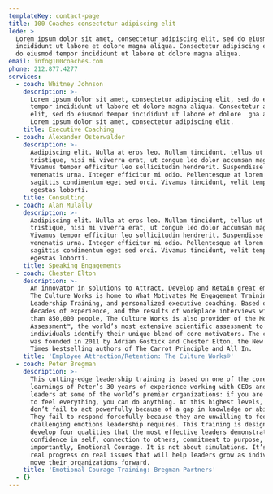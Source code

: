 ```yaml
---
templateKey: contact-page
title: 100 Coaches consectetur adipiscing elit
lede: >
  Lorem ipsum dolor sit amet, consectetur adipiscing elit, sed do eiusmod tempor
  incididunt ut labore et dolore magna aliqua. Consectetur adipiscing elit, sed
  do eiusmod tempor incididunt ut labore et dolore magna aliqua. 
email: info@100coaches.com
phone: 212.877.4277
services:
  - coach: Whitney Johnson
    description: >-
      Lorem ipsum dolor sit amet, consectetur adipiscing elit, sed do eiusmod
      tempor incididunt ut labore et dolore magna aliqua. Consectetur adipiscing
      elit, sed do eiusmod tempor incididunt ut labore et dolore  gna aliqua.
      Lorem ipsum dolor sit amet, consectetur adipiscing elit.
    title: Executive Coaching
  - coach: Alexander Osterwalder
    description: >-
      Aadipiscing elit. Nulla at eros leo. Nullam tincidunt, tellus ut ornare
      tristique, nisi mi viverra erat, ut congue leo dolor accumsan magna.
      Vivamus tempor efficitur leo sollicitudin hendrerit. Suspendisse sit amet
      venenatis urna. Integer efficitur mi odio. Pellentesque at lorem in ligula
      sagittis condimentum eget sed orci. Vivamus tincidunt, velit tempus
      egestas loborti.
    title: Consulting
  - coach: Alan Mulally
    description: >-
      Aadipiscing elit. Nulla at eros leo. Nullam tincidunt, tellus ut ornare
      tristique, nisi mi viverra erat, ut congue leo dolor accumsan magna.
      Vivamus tempor efficitur leo sollicitudin hendrerit. Suspendisse sit amet
      venenatis urna. Integer efficitur mi odio. Pellentesque at lorem in ligula
      sagittis condimentum eget sed orci. Vivamus tincidunt, velit tempus
      egestas loborti.
    title: Speaking Engagements
  - coach: Chester Elton
    description: >-
      An innovator in solutions to Attract, Develop and Retain great employees,
      The Culture Works is home to What Motivates Me Engagement Training, All In
      Leadership Training, and personalized executive coaching. Based on two
      decades of experience, and the results of workplace interviews with more
      than 850,000 people, The Culture Works is also provider of the Motivators
      Assessment™, the world’s most extensive scientific assessment to help
      individuals identify their unique blend of core motivators. The company
      was founded in 2011 by Adrian Gostick and Chester Elton, the New York
      Times bestselling authors of The Carrot Principle and All In.
    title: 'Employee Attraction/Retention: The Culture Works®'
  - coach: Peter Bregman
    description: >-
      This cutting-edge leadership training is based on one of the core
      learnings of Peter’s 30 years of experience working with CEOs and senior
      leaders at some of the world’s premier organizations: if you are willing
      to feel everything, you can do anything. At this highest levels, leaders
      don’t fail to act powerfully because of a gap in knowledge or ability.
      They fail to respond forcefully because they are unwilling to feel the
      challenging emotions leadership requires. This training is designed to
      develop four qualities that the most effective leaders demonstrate:
      confidence in self, connection to others, commitment to purpose, and most
      importantly, Emotional Courage. It is not about simulations. It’s about
      real progress on real issues that will help leaders grow as individuals to
      move their organizations forward.
    title: 'Emotional Courage Training: Bregman Partners'
  - {}
---
```


